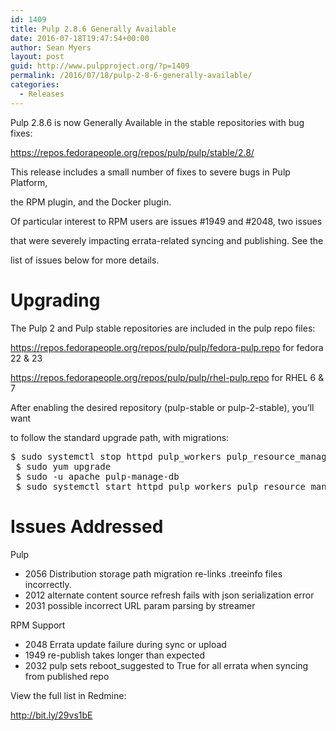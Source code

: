 ```yaml
---
id: 1409
title: Pulp 2.8.6 Generally Available
date: 2016-07-18T19:47:54+00:00
author: Sean Myers
layout: post
guid: http://www.pulpproject.org/?p=1409
permalink: /2016/07/18/pulp-2-8-6-generally-available/
categories:
  - Releases
---
```

Pulp 2.8.6 is now Generally Available in the stable repositories with bug fixes:

<https://repos.fedorapeople.org/repos/pulp/pulp/stable/2.8/>

This release includes a small number of fixes to severe bugs in Pulp Platform,
  
the RPM plugin, and the Docker plugin.

Of particular interest to RPM users are issues #1949 and #2048, two issues
  
that were severely impacting errata-related syncing and publishing. See the
  
list of issues below for more details.

# Upgrading

The Pulp 2 and Pulp stable repositories are included in the pulp repo files:
  
<https://repos.fedorapeople.org/repos/pulp/pulp/fedora-pulp.repo> for fedora 22 & 23
  
<https://repos.fedorapeople.org/repos/pulp/pulp/rhel-pulp.repo> for RHEL 6 & 7

After enabling the desired repository (pulp-stable or pulp-2-stable), you&#8217;ll want
  
to follow the standard upgrade path, with migrations:

<pre>$ sudo systemctl stop httpd pulp_workers pulp_resource_manager pulp_celerybeat
 $ sudo yum upgrade
 $ sudo -u apache pulp-manage-db
 $ sudo systemctl start httpd pulp_workers pulp_resource_manager pulp_celerybeat</pre>

# Issues Addressed

Pulp

  * 2056 Distribution storage path migration re-links .treeinfo files incorrectly.
  * 2012 alternate content source refresh fails with json serialization error
  * 2031 possible incorrect URL param parsing by streamer

RPM Support

  * 2048 Errata update failure during sync or upload
  * 1949 re-publish takes longer than expected
  * 2032 pulp sets reboot_suggested to True for all errata when syncing from published repo

View the full list in Redmine:
  
<http://bit.ly/29vs1bE>